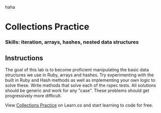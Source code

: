  haha

# Collections Practice

### Skills: iteration, arrays, hashes, nested data structures

## Instructions

The goal of this lab is to become proficient manipulating the basic data structures we use in Ruby, arrays and hashes.  Try experimenting with the built in Ruby and Hash methods as well as implementing your own logic to solve these.  Write methods that solve each of the rspec tests. All solutions should be generic and work for any "case".
These problems should get progressively more difficult.

<p data-visibility='hidden'>View <a href='https://learn.co/lessons/collections_practice_vol_2' title='Collections Practice'>Collections Practice</a> on Learn.co and start learning to code for free.</p>
